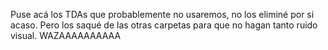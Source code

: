Puse acá los TDAs que probablemente no usaremos, no los eliminé por si acaso. Pero los saqué de las otras carpetas para que no hagan tanto ruido visual.
WAZAAAAAAAAAA
